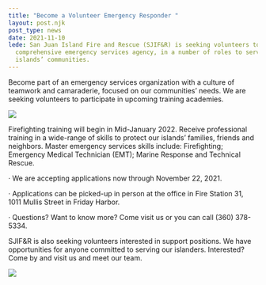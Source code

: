 ```yaml
---
title: "Become a Volunteer Emergency Responder "
layout: post.njk
post_type: news
date: 2021-11-10
lede: San Juan Island Fire and Rescue (SJIF&R) is seeking volunteers to join our
  comprehensive emergency services agency, in a number of roles to serve our
  islands’ communities.
---
```

Become part of an emergency services organization with a culture of teamwork and camaraderie, focused on our communities’ needs. We are seeking volunteers to participate in upcoming training academies.

![](https://sjifire.org/wp-content/uploads/2021/11/SJIFR-Ladder-314-2020-Graduation-Crew-768x576.jpg)

Firefighting training will begin in Mid-January 2022. Receive professional training in a wide-range of skills to protect our islands’ families, friends and neighbors. Master emergency services skills include: Firefighting; Emergency Medical Technician (EMT); Marine Response and Technical Rescue.

· We are accepting applications now through November 22, 2021.

· Applications can be picked-up in person at the office in Fire Station 31, 1011 Mullis Street in Friday Harbor.

· Questions? Want to know more? Come visit us or you can call (360) 378-5334.

SJIF&R is also seeking volunteers interested in support positions. We have opportunities for anyone committed to serving our islanders. Interested? Come by and visit us and meet our team.

![](https://sjifire.org/wp-content/uploads/2021/11/Vols-2-edited-1-scaled.jpg)